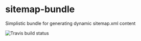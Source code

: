 # sitemap-bundle
Simplistic bundle for generating dynamic sitemap.xml content

![Travis build status](https://travis-ci.org/Werkspot/sitemap-bundle.svg?branch=master)
